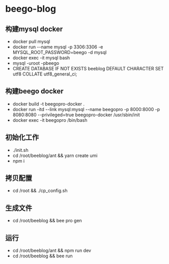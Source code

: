 # beego-blog

## 构建mysql docker
* docker pull mysql
* docker run --name mysql -p 3306:3306 -e MYSQL_ROOT_PASSWORD=beego -d mysql
* docker exec -it mysql bash
* mysql -uroot -pbeego
* CREATE DATABASE IF NOT EXISTS beeblog DEFAULT CHARACTER SET utf8 COLLATE utf8_general_ci;

## 构建beego docker
* docker build -t beegopro-docker .
* docker run -itd --link mysql:mysql  --name beegopro -p 8000:8000 -p 8080:8080 --privileged=true beegopro-docker /usr/sbin/init
* docker exec -it beegopro /bin/bash

## 初始化工作
* ./init.sh
* cd /root/beeblog/ant && yarn create umi
* npm i

## 拷贝配置
* cd /root && ./cp_config.sh

## 生成文件
* cd /root/beeblog && bee pro gen

## 运行
* cd /root/beeblog/ant && npm run dev
* cd /root/beeblog && bee run
